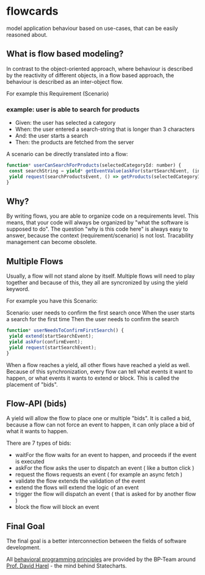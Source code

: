# flowcards
model application behaviour based on use-cases, that can be easily reasoned about.

## What is flow based modeling?
In contrast to the object-oriented approach, where behaviour is described by the reactivity of different objects,
in a flow based approach, the behaviour is described as an inter-object flow.


For example this Requirement (Scenario)

### example: user is able to search for products
- Given: the user has selected a category
- When: the user entered a search-string that is longer than 3 characters
- And: the user starts a search
- Then: the products are fetched from the server

A scenario can be directly translated into a flow:

```js
function* userCanSearchForProducts(selectedCategoryId: number) {
 const searchString = yield* getEventValue(askFor(startSearchEvent, (input) => input.length > 3));
 yield request(searchProductsEvent, () => getProducts(selectedCategoryId, searchString))
}
```

## Why?
By writing flows, you are able to organize code on a requirements level.
This means, that your code will always be organized by "what the software is supposed to do".
The question "why is this code here" is always easy to answer, because the context (requirement/scenario) is not lost.
Tracability management can become obsolete.

## Multiple Flows
Usually, a flow will not stand alone by itself. Multiple flows will need to play together and because of this,
they all are syncronized by using the yield keyword.

For example you have this Scenario:

Scenario: user needs to confirm the first search once
When the user starts a search for the first time
Then the user needs to confirm the search

```js
function* userNeedsToConfirmFirstSearch() {
 yield extend(startSearchEvent);
 yield askFor(confirmEvent);
 yield request(startSearchEvent);
}
```
When a flow reaches a yield, all other flows have reached a yield as well.
Because of this synchronization, every flow can tell what events it want to happen, or what events it wants to extend or block.
This is called the placement of "bids".

## Flow-API (bids)
A yield will allow the flow to place one or multiple "bids".
It is called a bid, because a flow can not force an event to happen, it can only place a bid of what it wants to happen.

There are 7 types of bids:

- waitFor the flow waits for an event to happen, and proceeds if the event is executed
- askFor  the flow asks the user to dispatch an event ( like a button click )
- request the flows requests an event ( for example an async fetch )
- validate the flow extends the validation of the event
- extend the flows will extend the logic of an event
- trigger the flow will dispatch an event ( that is asked for by another flow )
- block the flow will block an event

## Final Goal
The final goal is a better interconnection between the fields of software development.


 All [behavioral programming principles](http://www.wisdom.weizmann.ac.il/~bprogram/more.html) are provided by the BP-Team around [Prof. David Harel](http://www.wisdom.weizmann.ac.il/~harel/) - the mind behind Statecharts.
